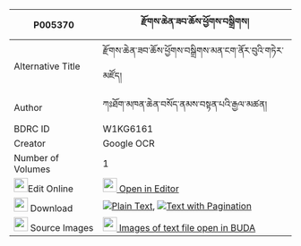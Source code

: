 |P005370|རྫོགས་ཆེན་ཟབ་ཆོས་ཕྱོགས་བསྒྲིགས། 
| --- | --- 
|Alternative Title |རྫོགས་ཆེན་ཟབ་ཆོས་ཕྱོགས་བསྒྲིགས་མན་ངག་ནོར་བུའི་གཏེར་མཛོད།
|Author| ཀཿཐོག་མཁན་ཆེན་བསོད་ནམས་བསྟན་པའི་རྒྱལ་མཚན།
|BDRC ID | W1KG6161
|Creator | Google OCR
|Number of Volumes| 1
|<img width="25" src="https://img.icons8.com/color/25/000000/edit-property.png">Edit Online| [<img width="25" src="https://avatars.githubusercontent.com/u/45091458?s=200&v=4"> Open in Editor](http://editor.openpecha.org/P005370)
|<img width="25" src="https://img.icons8.com/fluent/48/000000/download-2.png"/>  Download | [![](https://img.icons8.com/color/20/000000/txt.png)Plain Text](https://github.com/Openpecha/P005370/releases/download/v1/dzogchen_zab_chochok_drik_plain_P005370.zip), [![](https://img.icons8.com/color/20/000000/txt.png)Text with Pagination](https://github.com/Openpecha/P005370/releases/download/v1/dzogchen_zab_chochok_drik_pages_P005370.zip)
|<img width="25" src="https://img.icons8.com/plasticine/100/000000/pictures-folder.png"/>  Source Images | [<img width="25" src="https://library.bdrc.io/icons/BUDA-small.svg"> Images of text file open in BUDA](https://library.bdrc.io/show/bdr:W1KG6161)